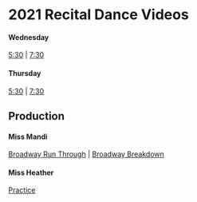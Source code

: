 # 2021 Recital Dance Videos

#### Wednesday
[5:30](https://mediazilla.com/lnDPkrUlVO) | 
[7:30](https://mediazilla.com/IxupQZIgX3)

#### Thursday
[5:30](https://mediazilla.com/TceIBq0O12) | 
[7:30](https://mediazilla.com/HZNslM37mR)

## Production

#### Miss Mandi
[Broadway Run Through](https://youtu.be/oh1po_Zv-X8) | 
[Broadway Breakdown](https://youtu.be/bXEUKP16ZPs)

#### Miss Heather
[Practice](https://youtu.be/9ulJO2YLLjE)
